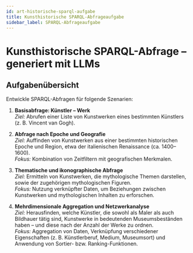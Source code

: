 ```yaml
---
id: art-historische-sparql-aufgabe
title: Kunsthistorische SPARQL-Abfrageaufgabe
sidebar_label: SPARQL-Abfrageaufgabe
---
```


# Kunsthistorische SPARQL-Abfrage – generiert mit LLMs

## Aufgabenübersicht

Entwickle SPARQL-Abfragen für folgende Szenarien:

1. **Basisabfrage: Künstler – Werk**  
   *Ziel:* Abrufen einer Liste von Kunstwerken eines bestimmten Künstlers (z. B. Vincent van Gogh).  

2. **Abfrage nach Epoche und Geografie**  
   *Ziel:* Auffinden von Kunstwerken aus einer bestimmten historischen Epoche und Region, etwa der italienischen Renaissance (ca. 1400–1600).  
   *Fokus:* Kombination von Zeitfiltern mit geografischen Merkmalen.

3. **Thematische und ikonographische Abfrage**  
   *Ziel:* Ermitteln von Kunstwerken, die mythologische Themen darstellen, sowie der zugehörigen mythologischen Figuren.  
   *Fokus:* Nutzung verknüpfter Daten, um Beziehungen zwischen Kunstwerken und mythologischen Inhalten zu erforschen.

4. **Mehrdimensionale Aggregation und Netzwerkanalyse**  
   *Ziel:* Herausfinden, welche Künstler, die sowohl als Maler als auch Bildhauer tätig sind, Kunstwerke in bedeutenden Museumsbeständen haben – und diese nach der Anzahl der Werke zu ordnen.  
   *Fokus:* Aggregation von Daten, Verknüpfung verschiedener Eigenschaften (z. B. Künstlerberuf, Medium, Museumsort) und Anwendung von Sortier- bzw. Ranking-Funktionen.
